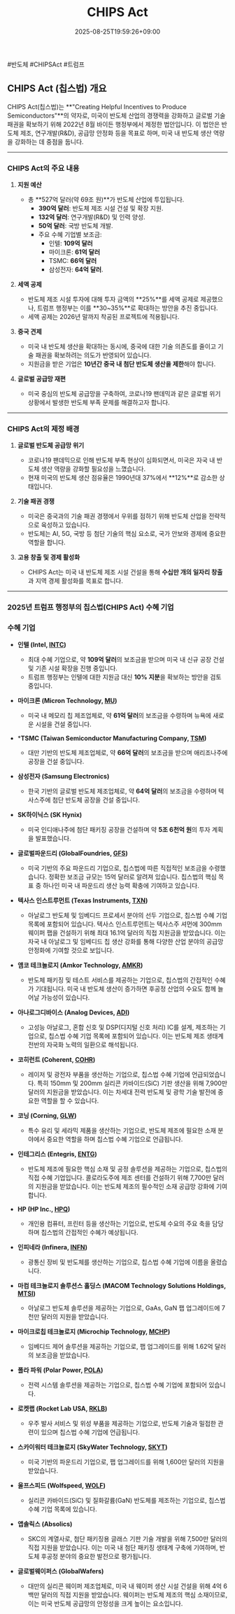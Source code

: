 ﻿---
title: "CHIPS Act"
date: 2025-08-25T19:59:26+09:00
lastmod: 2025-08-25T19:59:26+09:00
type: docs
sidebar:
  open: true
weight: 2
---
<div style="display:none">
  <meta property="article:published_time" content="2025-08-25T10:59:26Z" />
  <meta property="article:modified_time" content="2025-08-25T10:59:26Z" />
</div>
#반도체 #CHIPSAct #트럼프 

## **CHIPS Act (칩스법) 개요**

CHIPS Act(칩스법)는 **"Creating Helpful Incentives to Produce Semiconductors"**의 약자로, 미국이 반도체 산업의 경쟁력을 강화하고 글로벌 기술 패권을 확보하기 위해 2022년 8월 바이든 행정부에서 제정한 법안입니다. 이 법안은 반도체 제조, 연구개발(R&D), 공급망 안정화 등을 목표로 하며, 미국 내 반도체 생산 역량을 강화하는 데 중점을 둡니다.

---

### **CHIPS Act의 주요 내용**

1. **지원 예산**
    
    - 총 **527억 달러(약 69조 원)**가 반도체 산업에 투입됩니다.
        - **390억 달러**: 반도체 제조 시설 건설 및 확장 지원.
        - **132억 달러**: 연구개발(R&D) 및 인력 양성.
        - **50억 달러**: 국방 반도체 개발.
        -  주요 수혜 기업별 보조금:
	        - 인텔: **109억 달러**
	        - 마이크론: **61억 달러**
	        - TSMC: **66억 달러**
	        - 삼성전자: **64억 달러**.

2. **세액 공제**
    
    - 반도체 제조 시설 투자에 대해 투자 금액의 **25%**를 세액 공제로 제공했으나, 트럼프 행정부는 이를 **30~35%**로 확대하는 방안을 추진 중입니다.
    - 세액 공제는 2026년 말까지 착공된 프로젝트에 적용됩니다.

3. **중국 견제**
    
    - 미국 내 반도체 생산을 확대하는 동시에, 중국에 대한 기술 의존도를 줄이고 기술 패권을 확보하려는 의도가 반영되어 있습니다.
    - 지원금을 받은 기업은 **10년간 중국 내 첨단 반도체 생산을 제한**해야 합니다.

4. **글로벌 공급망 재편**
    
    - 미국 중심의 반도체 공급망을 구축하여, 코로나19 팬데믹과 같은 글로벌 위기 상황에서 발생한 반도체 부족 문제를 해결하고자 합니다.

---

### **CHIPS Act의 제정 배경**

1. **글로벌 반도체 공급망 위기**
    
    - 코로나19 팬데믹으로 인해 반도체 부족 현상이 심화되면서, 미국은 자국 내 반도체 생산 역량을 강화할 필요성을 느꼈습니다.
    - 현재 미국의 반도체 생산 점유율은 1990년대 37%에서 **12%**로 감소한 상태입니다.

2. **기술 패권 경쟁**
    
    - 미국은 중국과의 기술 패권 경쟁에서 우위를 점하기 위해 반도체 산업을 전략적으로 육성하고 있습니다.
    - 반도체는 AI, 5G, 국방 등 첨단 기술의 핵심 요소로, 국가 안보와 경제에 중요한 역할을 합니다.

3. **고용 창출 및 경제 활성화**
    
    - CHIPS Act는 미국 내 반도체 제조 시설 건설을 통해 **수십만 개의 일자리 창출**과 지역 경제 활성화를 목표로 합니다.

---

### **2025년 트럼프 행정부의 칩스법(CHIPS Act) 수혜 기업**

### **수혜 기업**

-  **인텔 (Intel, [INTC](/company-analysis/intc/))**
    
    - 최대 수혜 기업으로, 약 **109억 달러**의 보조금을 받으며 미국 내 신규 공장 건설 및 기존 시설 확장을 진행 중입니다.
    - 트럼프 행정부는 인텔에 대한 지원금 대신 **10% 지분**을 확보하는 방안을 검토 중입니다.

-  **마이크론 (Micron Technology, [MU](/company-analysis/mu/))** 
    
    - 미국 내 메모리 칩 제조업체로, 약 **61억 달러**의 보조금을 수령하며 뉴욕에 새로운 시설을 건설 중입니다.

* ***TSMC (Taiwan Semiconductor Manufacturing Company, [TSM](/company-analysis/tsm/))** 
    
    - 대만 기반의 반도체 제조업체로, 약 **66억 달러**의 보조금을 받으며 애리조나주에 공장을 건설 중입니다.

- **삼성전자 (Samsung Electronics)** 
    
    - 한국 기반의 글로벌 반도체 제조업체로, 약 **64억 달러**의 보조금을 수령하며 텍사스주에 첨단 반도체 공장을 건설 중입니다.

 - **SK하이닉스 (SK Hynix)**
    
    - 미국 인디애나주에 첨단 패키징 공장을 건설하며 약 **5조 6천억 원**의 투자 계획을 발표했습니다.

- **글로벌파운드리 (GlobalFoundries, [GFS](/company-analysis/gfs/))** 
    
    - 미국 기반의 주요 파운드리 기업으로, 칩스법에 따른 직접적인 보조금을 수령했습니다. 정확한 보조금 규모는 15억 달러로 알려져 있습니다. 칩스법의 핵심 목표 중 하나인 미국 내 파운드리 생산 능력 확충에 기여하고 있습니다.

- **텍사스 인스트루먼트 (Texas Instruments, [TXN](/company-analysis/txn/))** 
    
    - 아날로그 반도체 및 임베디드 프로세서 분야의 선두 기업으로, 칩스법 수혜 기업 목록에 포함되어 있습니다. 텍사스 인스트루먼트는 텍사스주 셔먼에 300mm 웨이퍼 팹을 건설하기 위해 최대 16.1억 달러의 직접 지원금을 받았습니다. 이는 자국 내 아날로그 및 임베디드 칩 생산 강화를 통해 다양한 산업 분야의 공급망 안정화에 기여할 것으로 보입니다.

- **앰코 테크놀로지 (Amkor Technology, [AMKR](/company-analysis/amkr/))**
    
    - 반도체 패키징 및 테스트 서비스를 제공하는 기업으로, 칩스법의 간접적인 수혜가 기대됩니다. 미국 내 반도체 생산이 증가하면 후공정 산업의 수요도 함께 늘어날 가능성이 있습니다.

- **아나로그디바이스 (Analog Devices, [ADI](/company-analysis/adi/))** 
  
    - 고성능 아날로그, 혼합 신호 및 DSP(디지털 신호 처리) IC를 설계, 제조하는 기업으로, 칩스법 수혜 기업 목록에 포함되어 있습니다. 이는 반도체 제조 생태계 전반의 자국화 노력의 일환으로 해석됩니다.

- **코히런트 (Coherent, [COHR](/company-analysis/cohr/))**
    
    - 레이저 및 광전자 부품을 생산하는 기업으로, 칩스법 수혜 기업에 언급되었습니다. 특히 150mm 및 200mm 실리콘 카바이드(SiC) 기판 생산을 위해 7,900만 달러의 지원금을 받았습니다. 이는 차세대 전력 반도체 및 광학 기술 발전에 중요한 역할을 할 수 있습니다.
  
- **코닝 (Corning, [GLW](/company-analysis/glw/))** 
    
    - 특수 유리 및 세라믹 제품을 생산하는 기업으로, 반도체 제조에 필요한 소재 분야에서 중요한 역할을 하며 칩스법 수혜 기업으로 언급됩니다.

- **인테그리스 (Entegris, [ENTG](/company-analysis/entg/))** 
    
    - 반도체 제조에 필요한 핵심 소재 및 공정 솔루션을 제공하는 기업으로, 칩스법의 직접 수혜 기업입니다. 콜로라도주에 제조 센터를 건설하기 위해 7,700만 달러의 지원금을 받았습니다. 이는 반도체 제조의 필수적인 소재 공급망 강화에 기여합니다.

- **HP (HP Inc., [HPQ](/company-analysis/hpq/))**
    
    - 개인용 컴퓨터, 프린터 등을 생산하는 기업으로, 반도체 수요의 주요 축을 담당하며 칩스법의 간접적인 수혜가 예상됩니다.

- **인피네라 (Infinera, [INFN](/company-analysis/infn/))**
    
    - 광통신 장비 및 반도체를 생산하는 기업으로, 칩스법 수혜 기업에 이름을 올렸습니다.

- **마컴 테크놀로지 솔루션스 홀딩스 (MACOM Technology Solutions Holdings, [MTSI](/company-analysis/mtsi/))**
    
    - 아날로그 반도체 솔루션을 제공하는 기업으로, GaAs, GaN 팹 업그레이드에 7천만 달러의 지원을 받았습니다.

- **마이크로칩 테크놀로지 (Microchip Technology, [MCHP](/company-analysis/mchp/))** 
    
    - 임베디드 제어 솔루션을 제공하는 기업으로, 팹 업그레이드를 위해 1.62억 달러의 보조금을 받았습니다.

- **폴라 파워 (Polar Power, [POLA](/company-analysis/pola/))** 
    
    - 전력 시스템 솔루션을 제공하는 기업으로, 칩스법 수혜 기업에 포함되어 있습니다.

- **로켓랩 (Rocket Lab USA, [RKLB](/company-analysis/rklb/))**
    
    - 우주 발사 서비스 및 위성 부품을 제공하는 기업으로, 반도체 기술과 밀접한 관련이 있으며 칩스법 수혜 기업에 언급됩니다.

- **스카이워터 테크놀로지 (SkyWater Technology, [SKYT](/company-analysis/skyt/))** 
    
    - 미국 기반의 파운드리 기업으로, 팹 업그레이드를 위해 1,600만 달러의 지원을 받았습니다.

- **울프스피드 (Wolfspeed, [WOLF](/company-analysis/wolf/))**
    
    - 실리콘 카바이드(SiC) 및 질화갈륨(GaN) 반도체를 제조하는 기업으로, 칩스법 수혜 기업 목록에 있습니다.

- **앱솔릭스 (Absolics)**
    
    - SKC의 계열사로, 첨단 패키징용 글래스 기판 기술 개발을 위해 7,500만 달러의 직접 지원을 받았습니다. 이는 미국 내 첨단 패키징 생태계 구축에 기여하며, 반도체 후공정 분야의 중요한 발전으로 평가됩니다.

- **글로벌웨이퍼스 (GlobalWafers)**
    
    - 대만의 실리콘 웨이퍼 제조업체로, 미국 내 웨이퍼 생산 시설 건설을 위해 4억 6백만 달러의 직접 지원을 받았습니다. 웨이퍼는 반도체 제조의 핵심 소재이므로, 이는 미국 반도체 공급망의 안정성을 크게 높이는 요소입니다.
